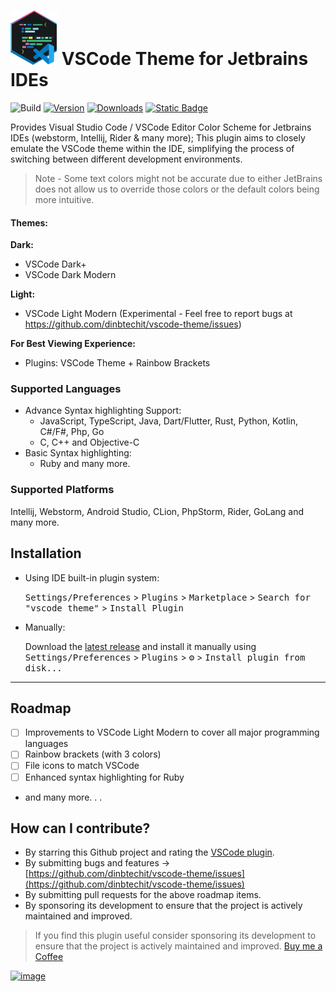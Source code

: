 # <img src="src/main/resources/META-INF/pluginIcon.svg" alt="drawing" width="75"/> VSCode Theme for Jetbrains IDEs

![Build](https://github.com/dinbtechit/vscode-theme/workflows/Build/badge.svg)
[![Version](https://img.shields.io/jetbrains/plugin/v/19177.svg)](https://plugins.jetbrains.com/plugin/19177)
[![Downloads](https://img.shields.io/jetbrains/plugin/d/19177.svg)](https://plugins.jetbrains.com/plugin/19177)
[![Static Badge](https://img.shields.io/badge/--FFDD04?style=flat&logo=buy-me-a-coffee&logoColor=222222&label=Buy%20Me%20a%20Coffee&labelColor=FFDD04&color=FFDD04&link=https%3A%2F%2Fwww.buymeacoffee.com%2Fdinbtechit)
](https://www.buymeacoffee.com/dinbtechit)


<!-- Plugin description -->
Provides Visual Studio Code / VSCode Editor Color Scheme for Jetbrains IDEs (webstorm, Intellij, Rider & many more);
This plugin aims to closely emulate the VSCode theme within the IDE, simplifying the process of switching between different development environments.

> Note - Some text colors might not be accurate due to either JetBrains does not allow us to override those colors or the default colors being more intuitive.

#### Themes:

**Dark:**
- VSCode Dark+
- VSCode Dark Modern

**Light:**
- VSCode Light Modern (Experimental - Feel free to report bugs at https://github.com/dinbtechit/vscode-theme/issues)

**For Best Viewing Experience:** 
- Plugins: VSCode Theme + Rainbow Brackets

### Supported Languages
- Advance Syntax highlighting Support: 
  - JavaScript, TypeScript, Java, Dart/Flutter, Rust, Python, Kotlin, C#/F#, Php, Go
  - C, C++ and Objective-C
- Basic Syntax highlighting:
  - Ruby and many more. 

### Supported Platforms
Intellij, Webstorm, Android Studio, CLion, PhpStorm, Rider, GoLang and many more.

<!-- Plugin description end -->

## Installation

- Using IDE built-in plugin system:
  
  <kbd>Settings/Preferences</kbd> > <kbd>Plugins</kbd> > <kbd>Marketplace</kbd> > <kbd>Search for "vscode theme"</kbd> >
  <kbd>Install Plugin</kbd>
  
- Manually:

  Download the [latest release](https://github.com/dinbtechit/vscode-theme/releases/latest) and install it manually using
  <kbd>Settings/Preferences</kbd> > <kbd>Plugins</kbd> > <kbd>⚙️</kbd> > <kbd>Install plugin from disk...</kbd>

---
## Roadmap
- [ ] Improvements to VSCode Light Modern to cover all major programming languages
- [ ] Rainbow brackets (with 3 colors)
- [ ] File icons to match VSCode
- [ ] Enhanced syntax highlighting for Ruby
- and many more. . .

## How can I contribute?

- By starring this Github project and rating the [VSCode plugin](https://plugins.jetbrains.com/plugin/19177-vscode-theme).
- By submitting bugs and features -> [https://github.com/dinbtechit/vscode-theme/issues](https://github.com/dinbtechit/vscode-theme/issues)
- By submitting pull requests for the above roadmap items.
- By sponsoring its development to ensure that the project is actively maintained and improved. 

> If you find this plugin useful consider sponsoring its development to ensure that the project is actively maintained and improved. [Buy me a Coffee](https://www.buymeacoffee.com/dinbtechit) 

[![image](https://www.buymeacoffee.com/assets/img/guidelines/download-assets-sm-1.svg)](https://www.buymeacoffee.com/dinbtechit)

